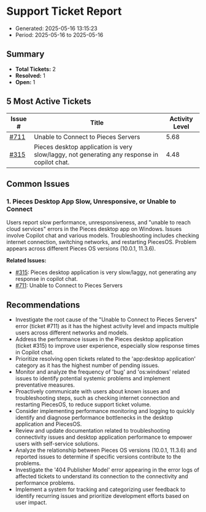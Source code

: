 # Support Ticket Report
- Generated: 2025-05-16 13:15:23
- Period: 2025-05-16 to 2025-05-16

## Summary
- **Total Tickets:** 2
- **Resolved:** 1
- **Open:** 1

## 5 Most Active Tickets
| Issue # | Title | Activity Level |
|---------|-------|----------------|
| [#711](https://github.com/pieces-app/support/issues/711) | Unable to Connect to Pieces Servers | 5.68 |
| [#315](https://github.com/pieces-app/support/issues/315) | Pieces desktop application is very slow/laggy, not generating any response in copilot chat. | 4.48 |

## Common Issues
### 1. Pieces Desktop App Slow, Unresponsive, or Unable to Connect
Users report slow performance, unresponsiveness, and "unable to reach cloud services" errors in the Pieces desktop app on Windows. Issues involve Copilot chat and various models.  Troubleshooting includes checking internet connection, switching networks, and restarting PiecesOS.  Problem appears across different Pieces OS versions (10.0.1, 11.3.6).

**Related Issues:**
- [#315](https://github.com/pieces-app/support/issues/315): Pieces desktop application is very slow/laggy, not generating any response in copilot chat.
- [#711](https://github.com/pieces-app/support/issues/711): Unable to Connect to Pieces Servers


## Recommendations
- Investigate the root cause of the "Unable to Connect to Pieces Servers" error (ticket #711) as it has the highest activity level and impacts multiple users across different networks and models.
- Address the performance issues in the Pieces desktop application (ticket #315) to improve user experience, especially slow response times in Copilot chat.
- Prioritize resolving open tickets related to the 'app:desktop application' category as it has the highest number of pending issues.
- Monitor and analyze the frequency of 'bug' and 'os:windows' related issues to identify potential systemic problems and implement preventative measures.
- Proactively communicate with users about known issues and troubleshooting steps, such as checking internet connection and restarting PiecesOS, to reduce support ticket volume.
- Consider implementing performance monitoring and logging to quickly identify and diagnose performance bottlenecks in the desktop application and PiecesOS.
- Review and update documentation related to troubleshooting connectivity issues and desktop application performance to empower users with self-service solutions.
- Analyze the relationship between Pieces OS versions (10.0.1, 11.3.6) and reported issues to determine if specific versions contribute to the problems.
- Investigate the '404 Publisher Model' error appearing in the error logs of affected tickets to understand its connection to the connectivity and performance problems.
- Implement a system for tracking and categorizing user feedback to identify recurring issues and prioritize development efforts based on user impact.
